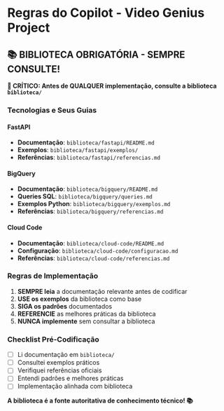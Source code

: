 # Regras do Copilot - Video Genius Project

## 📚 BIBLIOTECA OBRIGATÓRIA - SEMPRE CONSULTE!

**🚨 CRÍTICO: Antes de QUALQUER implementação, consulte a biblioteca `biblioteca/`**

### Tecnologias e Seus Guias

#### FastAPI
- **Documentação**: `biblioteca/fastapi/README.md`
- **Exemplos**: `biblioteca/fastapi/exemplos/`
- **Referências**: `biblioteca/fastapi/referencias.md`

#### BigQuery
- **Documentação**: `biblioteca/bigquery/README.md`
- **Queries SQL**: `biblioteca/bigquery/queries.md`
- **Exemplos Python**: `biblioteca/bigquery/exemplos.md`
- **Referências**: `biblioteca/bigquery/referencias.md`

#### Cloud Code
- **Documentação**: `biblioteca/cloud-code/README.md`
- **Configuração**: `biblioteca/cloud-code/configuracao.md`
- **Referências**: `biblioteca/cloud-code/referencias.md`

### Regras de Implementação

1. **SEMPRE leia** a documentação relevante antes de codificar
2. **USE os exemplos** da biblioteca como base
3. **SIGA os padrões** documentados
4. **REFERENCIE** as melhores práticas da biblioteca
5. **NUNCA implemente** sem consultar a biblioteca

### Checklist Pré-Codificação

- [ ] Li documentação em `biblioteca/`
- [ ] Consultei exemplos práticos
- [ ] Verifiquei referências oficiais
- [ ] Entendi padrões e melhores práticas
- [ ] Implementação alinhada com biblioteca

**A biblioteca é a fonte autoritativa de conhecimento técnico! 📚**